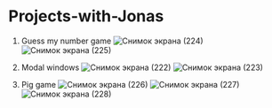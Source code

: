 # Projects-with-Jonas

1. Guess my number game 
![Снимок экрана (224)](https://user-images.githubusercontent.com/79243168/156153595-7059dfa2-97fd-4be2-a0b8-36aea46b8370.png)
![Снимок экрана (225)](https://user-images.githubusercontent.com/79243168/156153602-892cee7d-9303-4dba-84a3-47e31e2eb5d0.png)

2. Modal windows
![Снимок экрана (222)](https://user-images.githubusercontent.com/79243168/156153668-42614449-aeda-4d3a-b0a9-69515698a2c9.png)
![Снимок экрана (223)](https://user-images.githubusercontent.com/79243168/156153673-38a52556-c842-45eb-ac7b-6fb84c37592e.png)

3. Pig game
![Снимок экрана (226)](https://user-images.githubusercontent.com/79243168/156541416-188558ad-37f1-486d-9bfb-1a0c59b04f2f.png)
![Снимок экрана (227)](https://user-images.githubusercontent.com/79243168/156541424-122c999b-df23-45cf-983d-46919651205c.png)
![Снимок экрана (228)](https://user-images.githubusercontent.com/79243168/156541429-19983143-58d7-4f12-9310-03eae2d2d045.png)
